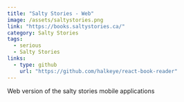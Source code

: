 ```yaml
---
title: "Salty Stories - Web"
image: /assets/saltystories.png
link: "https://books.saltystories.ca/"
category: Salty Stories
tags:
  - serious
  - Salty Stories
links:
  - type: github
    url: "https://github.com/halkeye/react-book-reader"
---
```


Web version of the salty stories mobile applications

